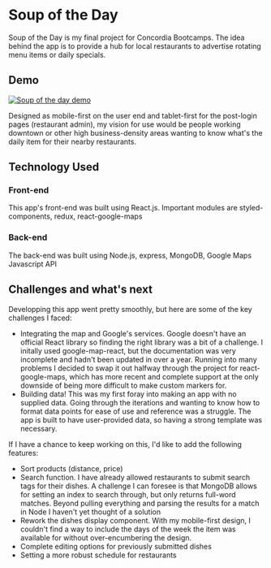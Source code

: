 # Soup of the Day

Soup of the Day is my final project for Concordia Bootcamps.
The idea behind the app is to provide a hub for local restaurants to advertise rotating menu items or daily specials.

## Demo

[![Soup of the day demo](https://i.imgur.com/FVPJELQ.png)](https://www.youtube.com/watch?v=dWs-6VTryA0)

Designed as mobile-first on the user end and tablet-first for the post-login pages (restaurant admin), my vision for use would be people working downtown or other high business-density areas wanting to know what's the daily item for their nearby restaurants.

## Technology Used

### Front-end

This app's front-end was built using React.js. Important modules are styled-components, redux, react-google-maps

### Back-end

The back-end was built using Node.js, express, MongoDB, Google Maps Javascript API

## Challenges and what's next

Developping this app went pretty smoothly, but here are some of the key challenges I faced:

- Integrating the map and Google's services. Google doesn't have an official React library so finding the right library was a bit of a challenge. I initally used google-map-react, but the documentation was very incomplete and hadn't been updated in over a year. Running into many problems I decided to swap it out halfway through the project for react-google-maps, which has more recent and complete support at the only downside of being more difficult to make custom markers for.
- Building data! This was my first foray into making an app with no supplied data. Going through the iterations and wanting to know how to format data points for ease of use and reference was a struggle. The app is built to have user-provided data, so having a strong template was necessary.

If I have a chance to keep working on this, I'd like to add the following features:

- Sort products (distance, price)
- Search function. I have already allowed restaurants to submit search tags for their dishes. A challenge I can foresee is that MongoDB allows for setting an index to search through, but only returns full-word matches. Beyond pulling everything and parsing the results for a match in Node I haven't yet thought of a solution
- Rework the dishes display component. With my mobile-first design, I couldn't find a way to include the days of the week the item was available for without over-encumbering the design.
- Complete editing options for previously submitted dishes
- Setting a more robust schedule for restaurants

